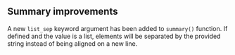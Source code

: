 ## Summary improvements

A new `list_sep` keyword argument has been added to `summary()` function.
If defined and the value is a list, elements will be separated by the provided
string instead of being aligned on a new line.
